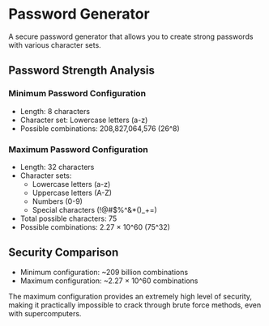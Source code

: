 # Password Generator

A secure password generator that allows you to create strong passwords with various character sets.

## Password Strength Analysis

### Minimum Password Configuration
- Length: 8 characters
- Character set: Lowercase letters (a-z)
- Possible combinations: 208,827,064,576 (26^8)

### Maximum Password Configuration
- Length: 32 characters
- Character sets:
  - Lowercase letters (a-z)
  - Uppercase letters (A-Z)
  - Numbers (0-9)
  - Special characters (!@#$%^&*()_+=)
- Total possible characters: 75
- Possible combinations: 2.27 × 10^60 (75^32)

## Security Comparison
- Minimum configuration: ~209 billion combinations
- Maximum configuration: ~2.27 × 10^60 combinations

The maximum configuration provides an extremely high level of security, making it practically impossible to crack through brute force methods, even with supercomputers.